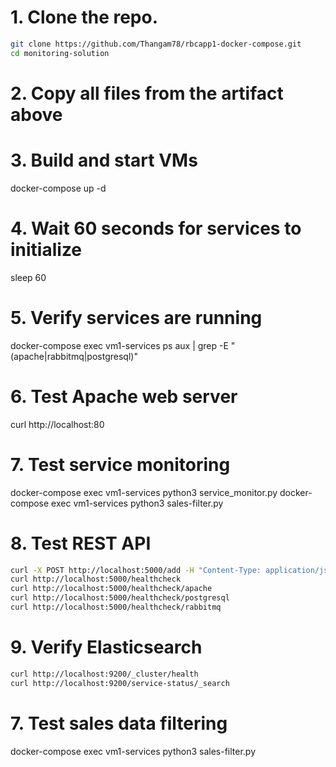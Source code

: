 


# 1. Clone the repo.
```bash
git clone https://github.com/Thangam78/rbcapp1-docker-compose.git
cd monitoring-solution
```
# 2. Copy all files from the artifact above

# 3. Build and start VMs
docker-compose up -d

# 4. Wait 60 seconds for services to initialize
sleep 60

# 5. Verify services are running
docker-compose exec vm1-services ps aux | grep -E "(apache|rabbitmq|postgresql)"

# 6. Test Apache web server
curl http://localhost:80

# 7. Test service monitoring
docker-compose exec vm1-services python3 service_monitor.py
docker-compose exec vm1-services python3 sales-filter.py

# 8. Test REST API
```bash
curl -X POST http://localhost:5000/add -H "Content-Type: application/json" -d '{"service_name":"apache2","service_status":"UP","host_name":"vm1-host"}'
curl http://localhost:5000/healthcheck
curl http://localhost:5000/healthcheck/apache
curl http://localhost:5000/healthcheck/postgresql
curl http://localhost:5000/healthcheck/rabbitmq
````

# 9. Verify Elasticsearch
```bash
curl http://localhost:9200/_cluster/health
curl http://localhost:9200/service-status/_search
```

# 7. Test sales data filtering
docker-compose exec vm1-services python3 sales-filter.py
